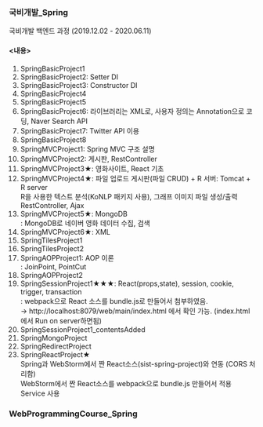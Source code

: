 ### 국비개발_Spring       
국비개발 백엔드 과정 (2019.12.02 - 2020.06.11)      
    
#### <내용>  
1. SpringBasicProject1    
2. SpringBasicProject2: Setter DI      
3. SpringBasicProject3: Constructor DI      
4. SpringBasicProject4     
5. SpringBasicProject5     
6. SpringBasicProject6: 라이브러리는 XML로, 사용자 정의는 Annotation으로 코딩, Naver Search API   
7. SpringBasicProject7: Twitter API 이용       
8. SpringBasicProject8      
9. SpringMVCProject1: Spring MVC 구조 설명      
10. SpringMVCProject2: 게시판, RestController      
11. SpringMVCProject3★: 영화사이트, React 기초       
12. SpringMVCProject4★: 파일 업로드 게시판(파일 CRUD) + R
   서버: Tomcat + R server     
   R을 사용한 텍스트 분석(KoNLP 패키지 사용), 그래프 이미지 파일 생성/출력     
   RestController, Ajax     
13. SpringMVCProject5★: MongoDB      
  : MongoDB로 네이버 영화 데이터 수집, 검색         
14. SpringMVCProject6★: XML     
15. SpringTilesProject1     
16. SpringTilesProject2       
17. SpringAOPProject1: AOP 이론      
  : JoinPoint, PointCut      
18. SpringAOPProject2          
19. SpringSessionProject1★★★: React(props,state), session, cookie, trigger, transaction     
  : webpack으로 React 소스를 bundle.js로 만들어서 첨부하였음.         
    → http://localhost:8079/web/main/index.html  에서 확인 가능. (index.html에서 Run on server하면됨)          
20. SpringSessionProject1_contentsAdded          
21. SpringMongoProject              
22. SpringRedirectProject       
23. SpringReactProject★          
   Spring과 WebStorm에서 짠 React소스(sist-spring-project)와 연동 (CORS 처리함)                     
   WebStorm에서 짠 React소스를 webpack으로 bundle.js 만들어서 적용        
   Service 사용      
          
      
### WebProgrammingCourse_Spring        
       